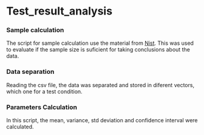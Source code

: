 # Test_result_analysis

### Sample calculation

The script for sample calculation use the material from [Nist](https://www.itl.nist.gov/div898/handbook/prc/section2/prc242.htm).
This was used to evaluate if the sample size is suficient for taking conclusions about the data.

### Data separation

Reading the csv file, the data was separated and stored in diferent vectors, which one for a test condition.

### Parameters Calculation

In this script, the mean, variance, std deviation and confidence interval were calculated.

